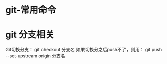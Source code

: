 # git-常用命令

# git 分支相关

Git切换分支：
	git checkout 分支名
	如果切换分之后push不了，则用：
		git push --set-upstream origin 分支名